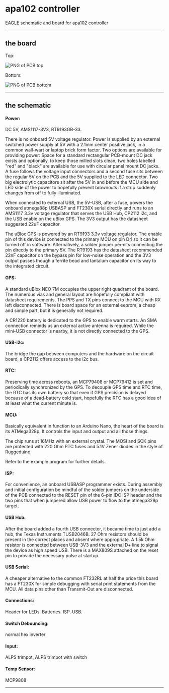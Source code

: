 
# apa102 controller

EAGLE schematic and board for apa102 controller

***
## the board

Top:

![PNG of PCB top](./gerblook/b/top.png)

Bottom:

![PNG of PCB bottom](./gerblook/b/bottom.png)
***

## the schematic

#### Power:

DC 5V, AMS1117-3V3, RT9193GB-33.

There is no onboard 5V voltage regulator. Power is supplied by an external switched power supply at 5V with a 2.1mm center positive jack, in a common wall-wart or laptop brick form factor. Two options are available for providing power: Space for a standard rectangular PCB-mount DC jack exists and optionally, to keep those milled slots clean, two holes labelled "red" and "black" are available for use with circular panel mount DC jacks. A fuse follows the voltage input connectors and a second fuse sits between the regular 5V on the PCB and the 5V supplied to the LED connector. Two big electrolytic capacitors sit after the 5V in and before the MCU side and LED side of the power to hopefully prevent brownouts if a strip suddenly changes from off to fully illuminated.

When connected to external USB, the 5V-USB, after a fuse, powers the onboard atmega88p USBASP and FT230X serial directly and runs to an AMS1117 3.3v voltage regulator that serves the USB Hub, CP2112 i2c, and the USB enable on the uBlox GPS. The 3V3 output has the datasheet suggested 22uF capacitor.

The uBlox GPS is powered by an RT9193 3.3v voltage regulator. The enable pin of this device is connected to the primary MCU on pin D4 so it can be turned off in software. Alternatively, a solder jumper permits connecting the pin directly to the primary 5V. The RT9193 has the datasheet recommended 22nF capacitor on the bypass pin for low-noise operation and the 3V3 output passes though a ferrite bead and tantalum capacitor on its way to the integrated circuit.

#### GPS:

A standard uBlox NEO 7M occupies the upper right quadrant of the board. The numerous vias and general layout are hopefully compliant with datasheet requirements. The PPS and TX pins connect to the MCU with RX left disconnected. There is board space for an external eeprom, a cheap and simple part, but it is generally not required.

A CR1220 battery is dedicated to the GPS to enable warm starts. An SMA connection reminds us an external active antenna is required. While the mini-USB connector is nearby, it is not directly connected to the GPS.

#### USB-i2c:

The bridge the gap between computers and the hardware on the circuit board, a CP2112 offers access to the i2c bus.

#### RTC:

Preserving time across reboots, an MCP79408 or MCP79412 is set and periodically synchronized by the GPS. To decouple GPS time and RTC time, the RTC has its own battery so that even if GPS precision is delayed because of a dead-battery cold start, hopefully the RTC has a good idea of at least what the current minute is.

#### MCU:

Basically equivalent in function to an Arduino Nano, the heart of the board is its ATMega328p. It controls the input and output and all those things.

The chip runs at 16MHz with an external crystal. The MOSI and SCK pins are protected with 220 Ohm PTC fuses and 5.1V Zener diodes in the style of Ruggeduino.

Refer to the example program for further details.

#### ISP:

For convenience, an onboard USBASP programmer exists. During assembly and initial configuration be mindful of the solder jumpers on the underside of the PCB connected to the RESET pin of the 6-pin IDC ISP header and the two pins that when jumpered allow USB power to flow to the atmega328p target.

#### USB Hub:

After the board added a fourth USB connector, it became time to just add a hub, the Texas Instruments TUSB2046B. 27 Ohm resistors should be present in the correct places and absent where appropriate. A 1.5k Ohm resistor is connected between USB-3V3 and the external D+ line to signal the device as high speed USB. There is a MAX809S attached on the reset pin to provide the necessary pulse at startup.

#### USB Serial:

A cheaper alternative to the common FT232RL at half the price this board has a FT230X for simple debugging with serial print statements from the MCU. All data pins other than Transmit-Out are disconnected.

#### Connections:

Header for LEDs. Batteries. ISP. USB.

#### Switch Debouncing:

normal hex inverter

#### Input:

ALPS trimpot, ALPS trimpot with switch

#### Temp Sensor:

MCP9808

***

